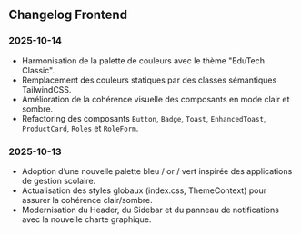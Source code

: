 ## Changelog Frontend

### 2025-10-14
- Harmonisation de la palette de couleurs avec le thème "EduTech Classic".
- Remplacement des couleurs statiques par des classes sémantiques TailwindCSS.
- Amélioration de la cohérence visuelle des composants en mode clair et sombre.
- Refactoring des composants `Button`, `Badge`, `Toast`, `EnhancedToast`, `ProductCard`, `Roles` et `RoleForm`.

### 2025-10-13
- Adoption d’une nouvelle palette bleu / or / vert inspirée des applications de gestion scolaire.
- Actualisation des styles globaux (index.css, ThemeContext) pour assurer la cohérence clair/sombre.
- Modernisation du Header, du Sidebar et du panneau de notifications avec la nouvelle charte graphique.